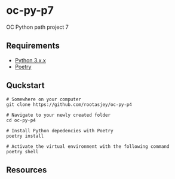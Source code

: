 # oc-py-p7

OC Python path project 7

## Requirements

* [Python 3.x.x](https://python.org)
* [Poetry](https://python-poetry.org/)

## Quckstart

```shell
# Somewhere on your computer
git clone https://github.com/rootasjey/oc-py-p4
```

```shell
# Navigate to your newly created folder
cd oc-py-p4
```

```shell
# Install Python depedencies with Poetry
poetry install
```

```shell
# Activate the virtual environment with the following command
poetry shell
```

## Resources
